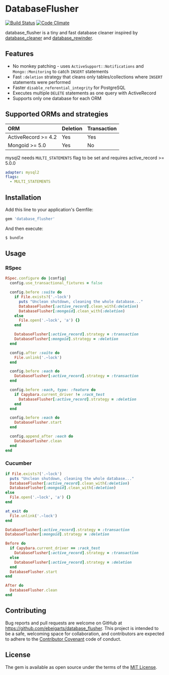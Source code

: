 # DatabaseFlusher

[![Build Status](https://travis-ci.org/ebeigarts/database_flusher.svg?branch=master)](https://travis-ci.org/ebeigarts/database_flusher)
[![Code Climate](https://codeclimate.com/github/ebeigarts/database_flusher/badges/gpa.svg)](https://codeclimate.com/github/ebeigarts/database_flusher)

database_flusher is a tiny and fast database cleaner inspired by [database_cleaner](https://github.com/DatabaseCleaner/database_cleaner) and [database_rewinder](https://github.com/amatsuda/database_rewinder).

## Features

* No monkey patching - uses `ActiveSupport::Notifications` and `Mongo::Monitoring` to catch `INSERT` statements
* Fast `:deletion` strategy that cleans only tables/collections where `INSERT` statements were performed
* Faster `disable_referential_integrity` for PostgreSQL
* Executes multiple `DELETE` statements as one query with ActiveRecord
* Supports only one database for each ORM

## Supported ORMs and strategies

| ORM                 | Deletion | Transaction |
|:--------------------|:---------|:------------|
| ActiveRecord >= 4.2 | Yes      | Yes         |
| Mongoid >= 5.0      | Yes      | No          |

mysql2 needs `MULTI_STATEMENTS` flag to be set and requires active_record >= 5.0.0

```yaml
adapter: mysql2
flags:
  - MULTI_STATEMENTS
```

## Installation

Add this line to your application's Gemfile:

```ruby
gem 'database_flusher'
```

And then execute:

```bash
$ bundle
```

## Usage

### RSpec

```ruby
RSpec.configure do |config|
  config.use_transactional_fixtures = false

  config.before :suite do
    if File.exists?('.~lock')
      puts "Unclean shutdown, cleaning the whole database..."
      DatabaseFlusher[:active_record].clean_with(:deletion)
      DatabaseFlusher[:mongoid].clean_with(:deletion)
    else
      File.open('.~lock', 'a') {}
    end

    DatabaseFlusher[:active_record].strategy = :transaction
    DatabaseFlusher[:mongoid].strategy = :deletion
  end

  config.after :suite do
    File.unlink('.~lock')
  end

  config.before :each do
    DatabaseFlusher[:active_record].strategy = :transaction
  end

  config.before :each, type: :feature do
    if Capybara.current_driver != :rack_test
      DatabaseFlusher[:active_record].strategy = :deletion
    end
  end

  config.before :each do
    DatabaseFlusher.start
  end

  config.append_after :each do
    DatabaseFlusher.clean
  end
end
```

### Cucumber

```ruby
if File.exists?('.~lock')
  puts "Unclean shutdown, cleaning the whole database..."
  DatabaseFlusher[:active_record].clean_with(:deletion)
  DatabaseFlusher[:mongoid].clean_with(:deletion)
else
  File.open('.~lock', 'a') {}
end

at_exit do
  File.unlink('.~lock')
end

DatabaseFlusher[:active_record].strategy = :transaction
DatabaseFlusher[:mongoid].strategy = :deletion

Before do
  if Capybara.current_driver == :rack_test
    DatabaseFlusher[:active_record].strategy = :transaction
  else
    DatabaseFlusher[:active_record].strategy = :deletion
  end
  DatabaseFlusher.start
end

After do
  DatabaseFlusher.clean
end
```

## Contributing

Bug reports and pull requests are welcome on GitHub at https://github.com/ebeigarts/database_flusher. This project is intended to be a safe, welcoming space for collaboration, and contributors are expected to adhere to the [Contributor Covenant](http://contributor-covenant.org) code of conduct.

## License

The gem is available as open source under the terms of the [MIT License](http://opensource.org/licenses/MIT).
